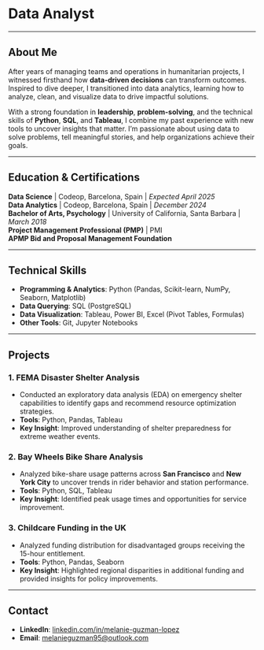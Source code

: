 # **Data Analyst**  

---

## **About Me**  
After years of managing teams and operations in humanitarian projects, I witnessed firsthand how **data-driven decisions** can transform outcomes. Inspired to dive deeper, I transitioned into data analytics, learning how to analyze, clean, and visualize data to drive impactful solutions.  

With a strong foundation in **leadership**, **problem-solving**, and the technical skills of **Python**, **SQL**, and **Tableau**, I combine my past experience with new tools to uncover insights that matter. I’m passionate about using data to solve problems, tell meaningful stories, and help organizations achieve their goals.  
 

---

## **Education & Certifications**  
 **Data Science** | Codeop, Barcelona, Spain | *Expected April 2025*  
 **Data Analytics** | Codeop, Barcelona, Spain | *December 2024*  
 **Bachelor of Arts, Psychology** | University of California, Santa Barbara | *March 2018*  
 **Project Management Professional (PMP)** | PMI  
 **APMP Bid and Proposal Management Foundation**  

---

## **Technical Skills**  
- **Programming & Analytics**: Python (Pandas, Scikit-learn, NumPy, Seaborn, Matplotlib)  
- **Data Querying**: SQL (PostgreSQL)  
- **Data Visualization**: Tableau, Power BI, Excel (Pivot Tables, Formulas)  
- **Other Tools**: Git, Jupyter Notebooks  

---

## **Projects**  
### **1. FEMA Disaster Shelter Analysis**  
- Conducted an exploratory data analysis (EDA) on emergency shelter capabilities to identify gaps and recommend resource optimization strategies.  
- **Tools**: Python, Pandas, Tableau  
- **Key Insight**: Improved understanding of shelter preparedness for extreme weather events.  

### **2. Bay Wheels Bike Share Analysis**  
- Analyzed bike-share usage patterns across **San Francisco** and **New York City** to uncover trends in rider behavior and station performance.  
- **Tools**: Python, SQL, Tableau  
- **Key Insight**: Identified peak usage times and opportunities for service improvement.  

### **3. Childcare Funding in the UK**  
- Analyzed funding distribution for disadvantaged groups receiving the 15-hour entitlement.  
- **Tools**: Python, Pandas, Seaborn  
- **Key Insight**: Highlighted regional disparities in additional funding and provided insights for policy improvements.  

---

## **Contact**  
- **LinkedIn**: [linkedin.com/in/melanie-guzman-lopez](https://www.linkedin.com/in/melanie-guzman-lopez-2251979b)  
- **Email**: [melanieguzman95@outlook.com](mailto:melanieguzman95@outlook.com)  

